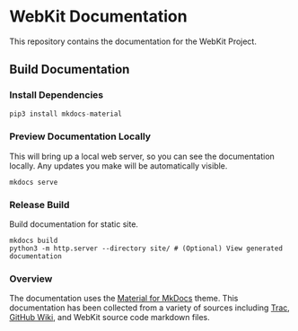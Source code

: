 # WebKit Documentation

This repository contains the documentation for the WebKit Project.

## Build Documentation

### Install Dependencies

```python
pip3 install mkdocs-material
```

### Preview Documentation Locally

This will bring up a local web server, so you can see the documentation locally. Any updates you make will be automatically visible.

```
mkdocs serve
```

### Release Build

Build documentation for static site.

```
mkdocs build
python3 -m http.server --directory site/ # (Optional) View generated documentation
```

### Overview

The documentation uses the [Material for MkDocs](https://squidfunk.github.io/mkdocs-material/) theme. This documentation has been collected from a variety of sources including [Trac](https://trac.webkit.org), [GitHub Wiki](https://github.com/WebKit/WebKit/wiki), and WebKit source code markdown files.
